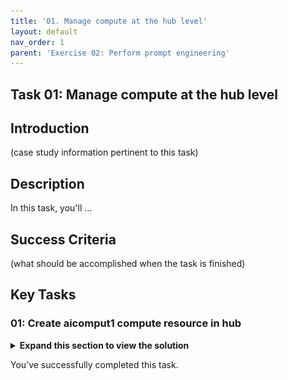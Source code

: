 ```yaml
---
title: '01. Manage compute at the hub level'
layout: default
nav_order: 1
parent: 'Exercise 02: Perform prompt engineering'
---
```


## Task 01: Manage compute at the hub level 

## Introduction

(case study information pertinent to this task)

## Description

In this task, you'll …

## Success Criteria

(what should be accomplished when the task is finished)

## Key Tasks

### 01: Create aicomput1 compute resource in hub

<details markdown="block">
  <summary><strong>Expand this section to view the solution</strong></summary>

1. From the **Azure AI Foundry Management center**, select **Compute** under the **Hub** section from the left menu.

    ![nzr5fhnb.jpg](../media/nzr5fhnb.jpg)

1. From the **Manage compute resources in this hub** page, select **+ New**.

    {: .important }
    > A compute instance is a virtual machine that is used to run prompt flows within projects. It’s created at the hub level and accessible by any projects with proper permissions.

1. Name the compute instance **aicompute1**, leave the other settings as default,  then select **Review + Create**.

    ![hiakujce.jpg](../media/hiakujce.jpg)

1. Once the compute instance is created, it should show a status of **Running**. 

    {: .important }
    > The compute instance will be used later to run prompt flows.

</details>

You’ve successfully completed this task.

